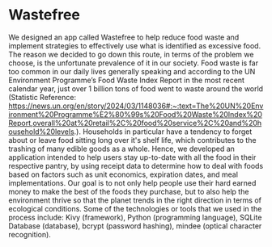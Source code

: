 # Wastefree
We designed an app called Wastefree to help reduce food waste and implement strategies to effectively use what is identified as excessive food. The reason we decided to go down this route, in terms of the problem we choose, is the unfortunate prevalence of it in our society.
Food waste is far too common in our daily lives generally speaking and according to the UN Environment Programme’s Food Waste Index Report
in the most recent calendar year, just over 1 billion tons of food went to waste around the world (Statistic Reference: https://news.un.org/en/story/2024/03/1148036#:~:text=The%20UN%20Environment%20Programme%E2%80%99s%20Food%20Waste%20Index%20Report,overall%20at%20retail%2C%20food%20service%2C%20and%20household%20levels.). Households in particular have a tendency
to forget about or leave food sitting long over it's shelf life, which contributes to the trashing of many edible goods as a whole. Hence,
we developed an application intended to help users stay up-to-date with all the food in their respective pantry, by using receipt data to
determine how to deal with foods based on factors such as unit economics, expiration dates, and meal implementations. Our goal is to not
only help people use their hard earned money to make the best of the foods they purchase, but to also help the environment thrive so that
the planet trends in the right direction in terms of ecological conditions. Some of the technologies or tools that we used in the process include: Kivy (framework), Python (programming language), SQLite Database (database), bcrypt (password hashing), mindee (optical character recognition).
